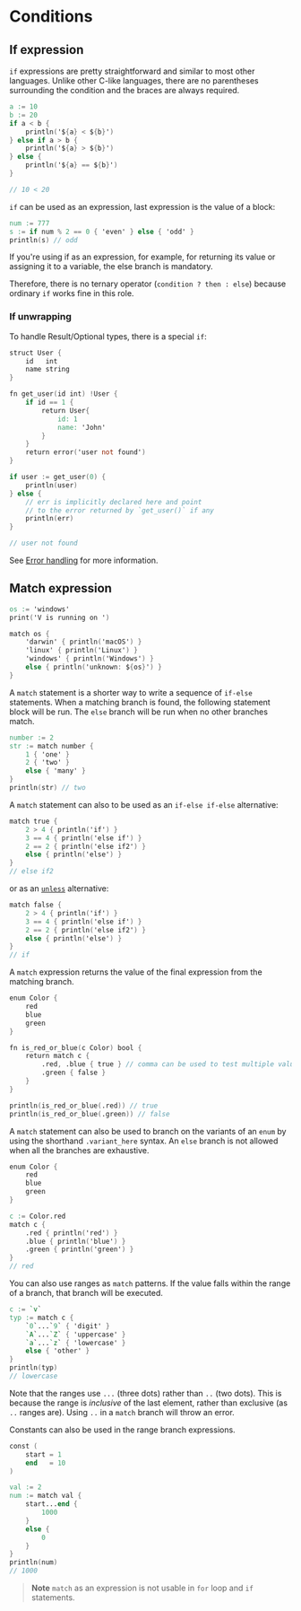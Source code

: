 # Conditions

## If expression

`if` expressions are pretty straightforward and similar to most other languages.
Unlike other C-like languages,
there are no parentheses surrounding the condition and the braces are always required.

```v play
a := 10
b := 20
if a < b {
	println('${a} < ${b}')
} else if a > b {
	println('${a} > ${b}')
} else {
	println('${a} == ${b}')
}

// 10 < 20
```

`if` can be used as an expression, last expression is the value of a block:

```v play
num := 777
s := if num % 2 == 0 { 'even' } else { 'odd' }
println(s) // odd
```

If you're using if as an expression, for example, for returning its value or assigning
it to a variable, the else branch is mandatory.

Therefore, there is no ternary operator (`condition ? then : else`) because ordinary `if` works fine
in this role.

### If unwrapping

To handle Result/Optional types, there is a special `if`:

```v play
struct User {
	id   int
	name string
}

fn get_user(id int) !User {
	if id == 1 {
		return User{
			id: 1
			name: 'John'
		}
	}
	return error('user not found')
}

if user := get_user(0) {
	println(user)
} else {
	// err is implicitly declared here and point
	// to the error returned by `get_user()` if any
	println(err)
}

// user not found
```

See [Error handling](../error-handling/overview.md) for more information.

## Match expression

```v play
os := 'windows'
print('V is running on ')

match os {
	'darwin' { println('macOS') }
	'linux' { println('Linux') }
	'windows' { println('Windows') }
	else { println('unknown: ${os}') }
}
```

A `match` statement is a shorter way to write a sequence of `if-else` statements.
When a matching branch is found, the following statement block will be run.
The `else` branch will be run when no other branches match.

```v play
number := 2
str := match number {
	1 { 'one' }
	2 { 'two' }
	else { 'many' }
}
println(str) // two
```

A `match` statement can also to be used as an `if-else if-else` alternative:

```v play
match true {
	2 > 4 { println('if') }
	3 == 4 { println('else if') }
	2 == 2 { println('else if2') }
	else { println('else') }
}
// else if2
```

or as an [`unless`](https://www.tutorialspoint.com/ruby/ruby_if_else.htm) alternative:

```v play
match false {
	2 > 4 { println('if') }
	3 == 4 { println('else if') }
	2 == 2 { println('else if2') }
	else { println('else') }
}
// if
```

A `match` expression returns the value of the final expression from the matching branch.

```v play
enum Color {
	red
	blue
	green
}

fn is_red_or_blue(c Color) bool {
	return match c {
		.red, .blue { true } // comma can be used to test multiple values
		.green { false }
	}
}

println(is_red_or_blue(.red)) // true
println(is_red_or_blue(.green)) // false
```

A `match` statement can also be used to branch on the variants of an `enum`
by using the shorthand `.variant_here` syntax.
An `else` branch is not allowed when all the branches are exhaustive.

```v play
enum Color {
	red
	blue
	green
}

c := Color.red
match c {
	.red { println('red') }
	.blue { println('blue') }
	.green { println('green') }
}
// red
```

You can also use ranges as `match` patterns.
If the value falls within the range of a branch, that branch will be executed.

```v play
c := `v`
typ := match c {
	`0`...`9` { 'digit' }
	`A`...`Z` { 'uppercase' }
	`a`...`z` { 'lowercase' }
	else { 'other' }
}
println(typ)
// lowercase
```

Note that the ranges use `...` (three dots) rather than `..` (two dots).
This is because the range is *inclusive* of the last element, rather than exclusive
(as `..` ranges are).
Using `..` in a `match` branch will throw an error.

Constants can also be used in the range branch expressions.

```v play
const (
	start = 1
	end   = 10
)

val := 2
num := match val {
	start...end {
		1000
	}
	else {
		0
	}
}
println(num)
// 1000
```

> **Note**
> `match` as an expression is not usable in `for` loop and `if` statements.
